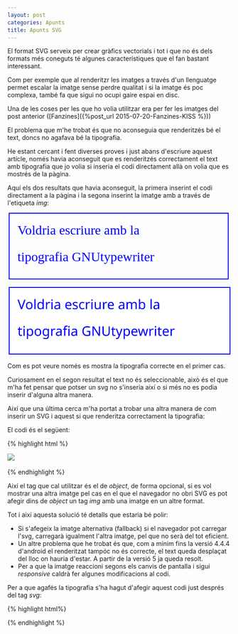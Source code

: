 ```yaml
---
layout: post
categories: Apunts
title: Apunts SVG
---
```


El format SVG serveix per crear gràfics vectorials i tot i que no és dels formats més coneguts té algunes característiques que el fan bastant interessant.

Com per exemple que al renderitzr les imatges a través d'un llenguatge permet escalar la imatge sense perdre qualitat i si la imatge és poc complexa, també fa que sigui no ocupi gaire espai en disc.

Una de les coses per les que ho volia utilitzar era per fer les imatges del post anterior ([Fanzines]({%post_url 2015-07-20-Fanzines-KISS %}))

El problema que m'he trobat és que no aconseguia que renderitzés bé el text, doncs no agafava bé la tipografia.

He estant cercant i fent diverses proves i just abans d'escriure aquest artícle, només havia aconseguit que es renderitzés correctament el text amb tipografia que jo volia si inseria el codi directament allà on volia que es mostrés de la pàgina.

Aquí els dos resultats que havia aconseguit, la primera inserint el codi directament a la pàgina i la segona inserint la imatge amb a través de l'etiqueta *img*:

<svg width="500px" height="150px" viewBox="0 0 501 152"
     xmlns="http://www.w3.org/2000/svg" version="1.1">
     <defs>
       <style type="text/css">
         <![CDATA[
         @font-face {
             font-family: 'GNUtypewriter';
             src: url('/assets/gtw.otf');
             font-weight: normal;
             font-style: normal;
         }
         ]]>
      </style>
     </defs>
      <desc>Exemple de text</desc>
      <text x="20" y="50"
            font-family="GNUtypewriter" font-size="30" fill="blue" >
        Voldria escriure amb la
      </text>
      <text x="20" y="110"
            font-family="GNUtypewriter" font-size="30" fill="blue" >
        tipografia GNUtypewriter
      </text>
      <!-- Show outline of canvas using 'rect' element -->
      <rect x="1" y="1" width="500px" height="150px"
            fill="none" stroke="blue" stroke-width="2" />
</svg>

<img src="/assets/test.svg" />

Com es pot veure només es mostra la tipografia correcte en el primer cas.

Curiosament en el segon resultat el text no és seleccionable, això és el que m'ha fet pensar que potser un svg no s'inseria així o si més no es podia inserir d'alguna altra manera.

Així que una última cerca m'ha portat a trobar una altra manera de com inserir un SVG i aquest si que renderitza correctament la tipografia:

<object data="/assets/test.svg" type="image/svg+xml"></object>

El codi és el següent:

{% highlight html %}

<object data="/assets/fitxer.svg" type="image/svg+xml">
  <img src="/assets/fitxer-nosvg.png" />
</object>

{% endhighlight %}

Així el tag que cal utilitzar és el de *object*, de forma opcional, si es vol mostrar una altra imatge pel cas en el que el navegador no obri SVG es pot afegir dins de *object* un tag *img* amb una imatge en un altre format.

Tot i així aquesta solució té detalls que estaria bé polir:

* Si s'afegeix la imatge alternativa (fallback) si el navegador pot carregar l'svg, carregarà igualment l'altra imatge, pel que no serà del tot eficient.
* Un altre problema que he trobat és que, com a mínim fins la versió 4.4.4 d'android el renderitzat tampóc no és correcte, el text queda desplaçat del lloc on hauria d'estar. A partir de la versió 5 ja queda resolt.
* Per a que la imatge reaccioni segons els canvis de pantalla i sigui *responsive* caldrà fer algunes modificacions al codi.

Per a que agafés la tipografia s'ha hagut d'afegir aquest codi just després del tag *svg*:

{% highlight html%}
   <style
      type="text/css"
      id="style3">
        @font-face {
            font-family: 'GNUtypewriter';
            src:
                local('GNUTypewriter'),
                url('/assets/gtw.otf');
            font-weight: normal;
            font-style: normal;
        }
 </style>

 {% endhighlight %}
